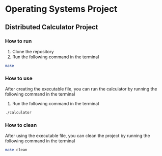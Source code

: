 # Operating Systems Project

## Distributed Calculator Project

### How to run

1. Clone the repository
2. Run the following command in the terminal

```bash
make
```

### How to use

After creating the executable file, you can run the calculator by running the following command in the terminal

1. Run the following command in the terminal

```bash
./calculator
```

### How to clean

After using the executable file, you can clean the project by running the following command in the terminal

```bash
make clean
```
